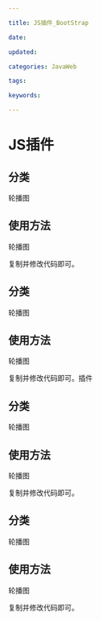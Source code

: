 ```yaml
---

title: JS插件_BootStrap

date: 

updated: 

categories: JavaWeb

tags: 

keywords: 

---
```

# JS插件

## 分类

轮播图

## 使用方法

轮播图

复制并修改代码即可。

## 分类

轮播图

## 使用方法

轮播图

复制并修改代码即可。插件

## 分类

轮播图

## 使用方法

轮播图

复制并修改代码即可。

## 分类

轮播图

## 使用方法

轮播图

复制并修改代码即可。